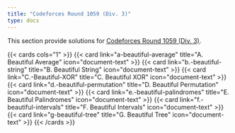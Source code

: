```yaml
---
title: "Codeforces Round 1059 (Div. 3)"
type: docs
---
```


This section provide solutions for [Codeforces Round 1059 (Div. 3)](https://codeforces.com/contest/2156).

{{< cards cols="1" >}}
  {{< card link="a-beautiful-average" title="A. Beautiful Average" icon="document-text" >}}
  {{< card link="b.-beautiful-string" title="B. Beautiful String" icon="document-text" >}}
  {{< card link="C.-Beautiful-XOR" title="C. Beautiful XOR" icon="document-text" >}}
  {{< card link="d.-beautiful-permutation" title="D. Beautiful Permutation" icon="document-text" >}}
  {{< card link="e.-beautiful-palindromes" title="E. Beautiful Palindromes" icon="document-text" >}}
  {{< card link="f.-beautiful-intervals" title="F. Beautiful Intervals" icon="document-text" >}}
  {{< card link="g-beautiful-tree" title="G. Beautiful Tree" icon="document-text" >}}
{{< /cards >}}
